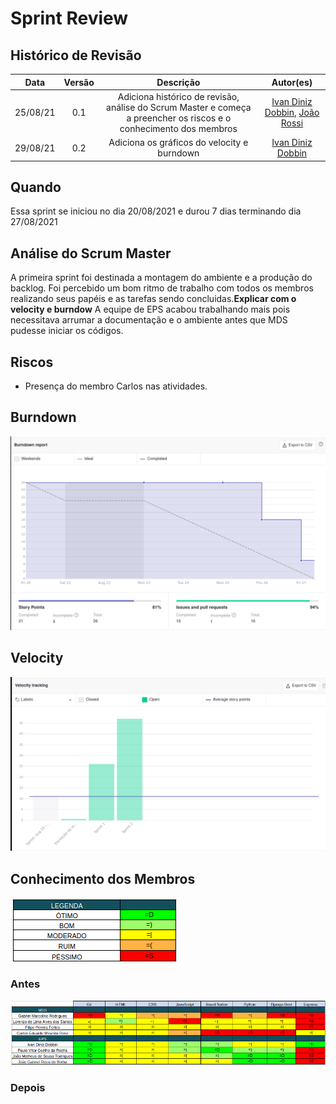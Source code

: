 # Sprint Review

## Histórico de Revisão
| Data | Versão | Descrição | Autor(es)|
|:----:|:------:|:---------:|:--------:|
| 25/08/21 | 0.1 | Adiciona histórico de revisão, análise do Scrum Master e começa a preencher os riscos e o conhecimento dos membros  | [Ivan Diniz Dobbin](https://github.com/darmsDD), [João Rossi](https://github.com/bielrossi15) |
| 29/08/21 | 0.2 | Adiciona os gráficos do velocity e burndown| [Ivan Diniz Dobbin](https://github.com/darmsDD) |

## Quando
Essa sprint se iniciou no dia 20/08/2021 e durou 7 dias terminando dia 27/08/2021 

## Análise do Scrum Master
A primeira sprint foi destinada a montagem do ambiente e a produção do backlog. 
Foi percebido um bom ritmo de trabalho com todos os membros realizando seus papéis e 
as tarefas sendo concluidas.**Explicar com o velocity e burndow** A equipe de EPS acabou trabalhando mais pois necessitava arrumar a documentação e o ambiente antes que MDS pudesse iniciar os códigos.

## Riscos
- Presença do membro Carlos nas atividades.

## Burndown
[![](burndown.png)](burndown.png)

## Velocity
[![](velocity.png)](velocity.png)

## Conhecimento dos Membros
[![](../../legendaConhecimentos.png)](../../legendaConhecimentos.png)


### Antes
[![](quadroConhecimentos.png)](quadroConhecimentos.png)


### Depois




